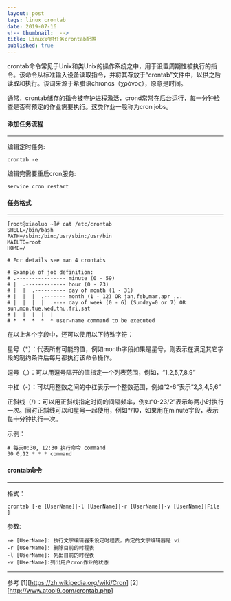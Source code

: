 ```yaml
---
layout: post
tags: linux crontab
date: 2019-07-16
<!-- thumbnail:  -->
title: Linux定时任务crontab配置
published: true
---
```


crontab命令常见于Unix和类Unix的操作系统之中，用于设置周期性被执行的指令。该命令从标准输入设备读取指令，并将其存放于“crontab”文件中，以供之后读取和执行。该词来源于希腊语chronos（χρόνος），原意是时间。

通常，crontab储存的指令被守护进程激活，crond常常在后台运行，每一分钟检查是否有预定的作业需要执行。这类作业一般称为cron jobs。

<!--more-->


#### 添加任务流程
---

编辑定时任务:
```
crontab -e
```

编辑完需要重启cron服务:
```
service cron restart
```


#### 任务格式
---

```
[root@xiaoluo ~]# cat /etc/crontab 
SHELL=/bin/bash
PATH=/sbin:/bin:/usr/sbin:/usr/bin
MAILTO=root
HOME=/

# For details see man 4 crontabs

# Example of job definition:
# .---------------- minute (0 - 59)
# |  .------------- hour (0 - 23)
# |  |  .---------- day of month (1 - 31)
# |  |  |  .------- month (1 - 12) OR jan,feb,mar,apr ...
# |  |  |  |  .---- day of week (0 - 6) (Sunday=0 or 7) OR sun,mon,tue,wed,thu,fri,sat
# |  |  |  |  |
# *  *  *  *  * user-name command to be executed
```

在以上各个字段中，还可以使用以下特殊字符：

星号（*）：代表所有可能的值，例如month字段如果是星号，则表示在满足其它字段的制约条件后每月都执行该命令操作。

逗号（,）：可以用逗号隔开的值指定一个列表范围，例如，“1,2,5,7,8,9”

中杠（-）：可以用整数之间的中杠表示一个整数范围，例如“2-6”表示“2,3,4,5,6”

正斜线（/）：可以用正斜线指定时间的间隔频率，例如“0-23/2”表示每两小时执行一次。同时正斜线可以和星号一起使用，例如*/10，如果用在minute字段，表示每十分钟执行一次。

示例：
```
# 每天0:30, 12:30 执行命令 command
30 0,12 * * * command
```

#### crontab命令
---

格式：
```
crontab [-e [UserName]|-l [UserName]|-r [UserName]|-v [UserName]|File ] 
```
参数:
```
-e [UserName]: 执行文字编辑器来设定时程表，内定的文字编辑器是 vi
-r [UserName]: 删除目前的时程表
-l [UserName]: 列出目前的时程表
-v [UserName]:列出用户cron作业的状态
```

---

参考
[1][https://zh.wikipedia.org/wiki/Cron]
[2][http://www.atool9.com/crontab.php]
